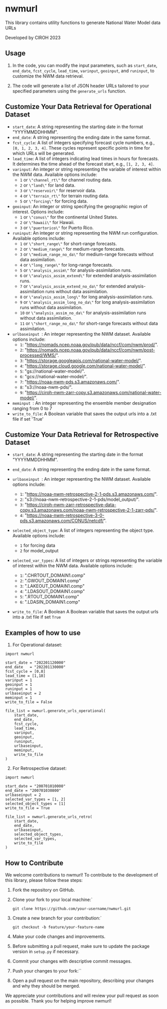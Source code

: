 
# nwmurl

This library contains utility functions to generate National Water Model data URLs

Developed by CIROH 2023
## Usage

1. In the code, you can modify the input parameters, such as `start_date`, `end_date`, `fcst_cycle`, `lead_time`, `varinput`, `geoinput`, and `runinput`, to customize the NWM data retrieval.

2. The code will generate a list of JSON header URLs tailored to your specified parameters using the `generate_urls` function.

## Customize Your Data Retrieval for Operational Dataset
- `start_date`: A string representing the starting date in the format \"YYYYMMDDHHMM".
- `end_date`: A string representing the ending date in the same format.
- `fcst_cycle`: A list of integers specifying forecast cycle numbers, e.g., `[0, 1, 2, 3, 4]`. These cycles represent specific points in time for which URLs will be generated.
- `lead_time`: A list of integers indicating lead times in hours for forecasts. It determines the time ahead of the forecast start, e.g., `[1, 2, 3, 4]`.
 - `varinput`: An integer or string representing the variable of interest within the NWM data. Available options include:
   - `1` or `\"channel_rt\"` for channel routing data.
   - `2` or `\"land\"` for land data.
   - `3` or `\"reservoir\"` for reservoir data.
   - `4` or `\"terrain_rt\"` for terrain routing data.
   - `5` or `\"forcing\"` for forcing data.
- `geoinput`: An integer or string specifying the geographic region of interest. Options include:
   - `1` or `\"conus\"` for the continental United States.
   - `2` or `\"hawaii\"` for Hawaii.
   - `3` or `\"puertorico\"` for Puerto Rico.
 - `runinput`: An integer or string representing the NWM run configuration. Available options include:
   - `1` or `\"short_range\"` for short-range forecasts.
   - `2` or `\"medium_range\"` for medium-range forecasts.
   - `3` or `\"medium_range_no_da\"` for medium-range forecasts without data assimilation.
   - `4` or `\"long_range\"` for long-range forecasts.
   - `5` or `\"analysis_assim\"` for analysis-assimilation runs.
   - `6` or `\"analysis_assim_extend\"` for extended analysis-assimilation runs.
    - `7` or `\"analysis_assim_extend_no_da\"` for extended analysis-assimilation runs without data assimilation.
   - `8` or `\"analysis_assim_long\"` for long analysis-assimilation runs.
   - `9` or `\"analysis_assim_long_no_da\"` for long analysis-assimilation runs without data assimilation.
   - `10` or `\"analysis_assim_no_da\"` for analysis-assimilation runs without data assimilation.
   - `11` or `\"short_range_no_da\"` for short-range forecasts without data assimilation.
- `urlbaseinput `:  An integer representing the NWM dataset. Available options include:
    - `1`: "https://nomads.ncep.noaa.gov/pub/data/nccf/com/nwm/prod/".
    - `2`: "https://nomads.ncep.noaa.gov/pub/data/nccf/com/nwm/post-processed/WMS/".
    - `3`: "https://storage.googleapis.com/national-water-model/".
    - `4`: "https://storage.cloud.google.com/national-water-model/".
    - `5`: "gs://national-water-model/".
    - `6`: "gcs://national-water-model/".
    - `7`: "https://noaa-nwm-pds.s3.amazonaws.com/".
    - `8`: "s3://noaa-nwm-pds/".
    - `9`: "https://ciroh-nwm-zarr-copy.s3.amazonaws.com/national-water-model/".
- `meminput `:  An integer representing the ensemble member designation ranging from 0 to 7
- `write_to_file`:  A Boolean variable that saves the output urls into a .txt file if set 'True'

## Customize Your Data Retrieval for Retrospective Dataset
- `start_date`: A string representing the starting date in the format \"YYYYMMDDHHMM".
- `end_date`: A string representing the ending date in the same format.
- `urlbaseinput `:  An integer representing the NWM dataset. Available options include:
    - `1`: "https://noaa-nwm-retrospective-2-1-pds.s3.amazonaws.com/".
    - `2`: "s3://noaa-nwm-retrospective-2-1-pds/model_output/".
    - `3`: "https://ciroh-nwm-zarr-retrospective-data-copy.s3.amazonaws.com/noaa-nwm-retrospective-2-1-zarr-pds/".
    - `4`: "https://noaa-nwm-retrospective-3-0-pds.s3.amazonaws.com/CONUS/netcdf/".
- `selected_object_type`: A list of integers representing the object type. Available options include:
	- `1` for forcing data
	- `2` for model_output
 
- `selected_var_types`:  A list of integers or strings representing the variable of interest within the NWM data. Available options include:
    - `1`: ".CHRTOUT_DOMAIN1.comp"
    - `2`: ".GWOUT_DOMAIN1.comp"
    - `3`: ".LAKEOUT_DOMAIN1.comp"
    - `4`: ".LDASOUT_DOMAIN1.comp"
    - `5`: ".RTOUT_DOMAIN1.comp"
    - `6`: ".LDASIN_DOMAIN1.comp"
- `write_to_file`: A Boolean A Boolean variable that saves the output urls into a .txt file if set `True`
## Examples of how to use 



1. For Operational dataset:
```
import nwmurl

start_date = "202201120000"
end_date   = "202201130000"
fcst_cycle = [0,8]
lead_time = [1,18]
varinput = 1
geoinput = 1
runinput = 1
urlbaseinput = 2
meminput = 1
write_to_file = False

file_list = nwmurl.generate_urls_operational(
    start_date,
    end_date,
    fcst_cycle,
    lead_time,
    varinput,
    geoinput,
    runinput,
    urlbaseinput,
    meminput,
    write_to_file
)
```

2. For Retrospective dataset:
```
import nwmurl

start_date = "200701010000"
end_date = "200701030800"
urlbaseinput = 2
selected_var_types = [1, 2]
selected_object_types = [1]  
write_to_file = True

file_list = nwmurl.generate_urls_retro(
    start_date,
    end_date,
    urlbaseinput,
    selected_object_types,
    selected_var_types,
    write_to_file
)
```

## How to Contribute

We welcome contributions to nwmurl! To contribute to the development of this library, please follow these steps:

1. Fork the repository on GitHub.

2. Clone your fork to your local machine:` 

	`git clone https://github.com/your-username/nwmurl.git`

 3. Create a new branch for your contribution:` 

	`git checkout -b feature/your-feature-name`


4. Make your code changes and improvements.

5. Before submitting a pull request, make sure to update the package version in `setup.py` if necessary.

6. Commit your changes with descriptive commit messages.

7. Push your changes to your fork:`` 


8. Open a pull request on the main repository, describing your changes and why they should be merged.

We appreciate your contributions and will review your pull request as soon as possible. Thank you for helping improve nwmurl!
